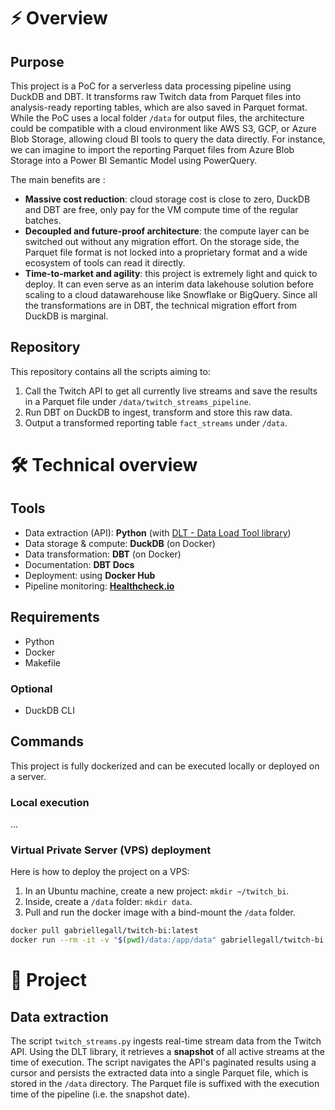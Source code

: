 # ⚡ Overview

## Purpose
This project is a PoC for a serverless data processing pipeline using DuckDB and DBT. It transforms raw Twitch data from Parquet files into analysis-ready reporting tables, which are also saved in Parquet format. 
While the PoC uses a local folder `/data` for output files, the architecture could be compatible with a cloud environment like AWS S3, GCP, or Azure Blob Storage, allowing cloud BI tools to query the data directly. For instance, we can imagine to import the reporting Parquet files from Azure Blob Storage into a Power BI Semantic Model using PowerQuery.

The main benefits are :
- **Massive cost reduction**: cloud storage cost is close to zero, DuckDB and DBT are free, only pay for the VM compute time of the regular batches.
- **Decoupled and future-proof architecture**: the compute layer can be switched out without any migration effort. On the storage side, the Parquet file format is not locked into a proprietary format and a wide ecosystem of tools can read it directly.
- **Time-to-market and agility**: this project is extremely light and quick to deploy. It can even serve as an interim data lakehouse solution before scaling to a cloud datawarehouse like Snowflake or BigQuery. Since all the transformations are in DBT, the technical migration effort from DuckDB is marginal.

## Repository
This repository contains all the scripts aiming to: 
1. Call the Twitch API to get all currently live streams and save the results in a Parquet file under `/data/twitch_streams_pipeline`.
2. Run DBT on DuckDB to ingest, transform and store this raw data.
3. Output a transformed reporting table `fact_streams` under `/data`.

# 🛠️ Technical overview
## Tools
- Data extraction (API): **Python** (with [DLT - Data Load Tool library](https://dlthub.com))
- Data storage & compute: **DuckDB** (on Docker)
- Data transformation: **DBT** (on Docker)
- Documentation: **DBT Docs**
- Deployment: using **Docker Hub**
- Pipeline monitoring: [**Healthcheck.io**](https://healthchecks.io/)

## Requirements
- Python
- Docker
- Makefile

### Optional
- DuckDB CLI

## Commands
This project is fully dockerized and can be executed locally or deployed on a server.

### Local execution
...

### Virtual Private Server (VPS) deployment
Here is how to deploy the project on a VPS:
1. In an Ubuntu machine, create a new project: `mkdir ~/twitch_bi`.
2. Inside, create a `/data` folder: `mkdir data`.
3. Pull and run the docker image with a bind-mount the `/data` folder.
```bash
docker pull gabriellegall/twitch-bi:latest
docker run --rm -it -v "$(pwd)/data:/app/data" gabriellegall/twitch-bi:latest
```

# 📂 Project

## Data extraction
The script `twitch_streams.py` ingests real-time stream data from the Twitch API. Using the DLT library, it retrieves a **snapshot** of all active streams at the time of execution. The script navigates the API's paginated results using a cursor and persists the extracted data into a single Parquet file, which is stored in the `/data` directory. The Parquet file is suffixed with the execution time of the pipeline (i.e. the snapshot date).
